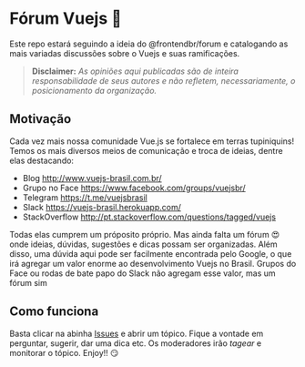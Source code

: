 # Fórum Vuejs :beer: 

Este repo estará seguindo a ideia do @frontendbr/forum e catalogando as mais variadas discussões sobre o Vuejs e suas ramificações.

> **Disclaimer:** _As opiniões aqui publicadas são de inteira responsabilidade de seus autores e não refletem, necessariamente, o posicionamento da organização._ 

## Motivação

Cada vez mais nossa comunidade Vue.js se fortalece em terras tupiniquins! Temos os mais diversos meios de comunicação e troca de ideias, dentre elas destacando:

- Blog http://www.vuejs-brasil.com.br/
- Grupo no Face https://www.facebook.com/groups/vuejsbr/
- Telegram https://t.me/vuejsbrasil
- Slack https://vuejs-brasil.herokuapp.com/
- StackOverflow http://pt.stackoverflow.com/questions/tagged/vuejs

Todas elas cumprem um próposito próprio. Mas ainda falta um fórum :heart_eyes: onde ideias, dúvidas, sugestões e dicas possam ser organizadas. Além disso, uma dúvida aqui pode ser facilmente encontrada pelo Google, o que irá agregar um valor enorme ao desenvolvimento Vuejs no Brasil. Grupos do Face ou rodas de bate papo do Slack não agregam esse valor, mas um fórum sim

## Como funciona

Basta clicar na abinha [Issues](https://github.com/vuejs-br/forum/issues) e abrir um tópico. Fique a vontade em perguntar, sugerir, dar uma dica etc. Os moderadores irão *tagear* e monitorar o tópico. Enjoy!! :smirk: 

<!-- lista de emoji https://gist.github.com/rxaviers/7360908 -->
